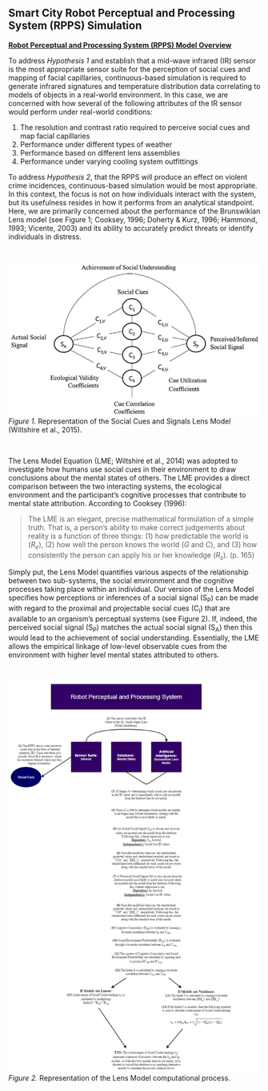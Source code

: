 ## Smart City Robot Perceptual and Processing System (RPPS) Simulation

[**Robot Perceptual and Processing System (RPPS) Model Overview**](../model/README.md)

To address *Hypothesis 1* and establish that a mid-wave infrared (IR) sensor is the most appropriate sensor suite for the perception of social cues and mapping of facial capillaries, continuous-based simulation is required to generate infrared signatures and temperature distribution data correlating to models of objects in a real-world environment. In this case, we are concerned with how several of the following attributes of the IR sensor would perform under real-world conditions:

1.	The resolution and contrast ratio required to perceive social cues and map facial capillaries
2.	Performance under different types of weather
3.	Performance based on different lens assemblies
4.	Performance under varying cooling system outfittings

To address *Hypothesis 2*, that the RPPS will produce an effect on violent crime incidences, continuous-based simulation would be most appropriate. In this context, the focus is not on how individuals interact with the system, but its usefulness resides in how it performs from an analytical standpoint. Here, we are primarily concerned about the performance of the Brunswikian Lens model (see Figure 1; Cooksey, 1996; Doherty & Kurz, 1996; Hammond, 1993; Vicente, 2003) and its ability to accurately predict threats or identify individuals in distress.

<br>

![Image of Lens Model](../images/Lens_Model_2.jpg)
*Figure 1.* Representation of the Social Cues and Signals Lens Model (Wiltshire et al., 2015).

<br>

The Lens Model Equation (LME; Wiltshire et al., 2014) was adopted to investigate how humans use social cues in their environment to draw conclusions about the mental states of others. The LME provides a direct comparison between the two interacting systems, the ecological environment and the participant’s cognitive processes that contribute to mental state attribution. According to Cooksey (1996):

>The LME is an elegant, precise mathematical formulation of a simple truth. That is, a person’s ability to make correct judgements about reality is a function of three things: (1) how predictable the world is (*R<sub>e</sub>*), (2) how well the person knows the world (*G* and *C*), and (3) how consistently the person can apply his or her knowledge (*R<sub>s</sub>*). (p. 165)

Simply put, the Lens Model quantifies various aspects of the relationship between two sub-systems, the social environment and the cognitive processes taking place within an individual. Our version of the Lens Model specifies how perceptions or inferences of a social signal (S<sub>P</sub>) can be made with regard to the proximal and projectable social cues (C<sub>i</sub>) that are available to an organism’s perceptual systems (see Figure 2). If, indeed, the perceived social signal (S<sub>P</sub>) matches the actual social signal (S<sub>A</sub>) then this would lead to the achievement of social understanding. Essentially, the LME allows the empirical linkage of low-level observable cues from the environment with higher level mental states attributed to others.

<br> 

![Image of Lens Model Process](../images/Lens_Model_Procedure_2.png)
*Figure 2.* Representation of the Lens Model computational process.